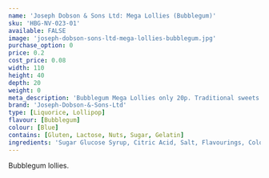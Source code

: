 ```yaml
---
name: 'Joseph Dobson & Sons Ltd: Mega Lollies (Bubblegum)'
sku: 'HBG-NV-023-01'
available: FALSE
image: 'joseph-dobson-sons-ltd-mega-lollies-bubblegum.jpg'
purchase_option: 0
price: 0.2
cost_price: 0.08
width: 110
height: 40
depth: 20
weight: 0
meta_description: 'Bubblegum Mega Lollies only 20p. Traditional sweets and more at Humbugs Confectionery Store. Specialists in satisfying your sweet tooth!'
brand: 'Joseph-Dobson-&-Sons-Ltd'
type: [Liquorice, Lollipop]
flavour: [Bubblegum]
colour: [Blue]
contains: [Gluten, Lactose, Nuts, Sugar, Gelatin]
ingredients: 'Sugar Glucose Syrup, Citric Acid, Salt, Flavourings, Colours: E133, E129. Contains Sulphites. May contain traces of milk.'
---
```

Bubblegum lollies.